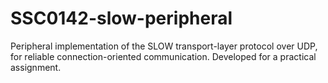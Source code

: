 # SSC0142-slow-peripheral
Peripheral implementation of the SLOW transport-layer protocol over UDP, for reliable connection-oriented communication. Developed for a practical assignment.

